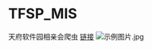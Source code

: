 # TFSP_MIS
天府软件园相亲会爬虫
[链接](http://www.tianfusoftwarepark.com.cn)
![示例图片.jpg](http://upload-images.jianshu.io/upload_images/5070318-77719b2d47582338.jpg?imageMogr2/auto-orient/strip%7CimageView2/2/w/1240)
